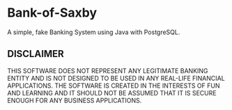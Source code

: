 # Bank-of-Saxby

A simple, fake Banking System using Java with PostgreSQL.

## DISCLAIMER

THIS SOFTWARE DOES NOT REPRESENT ANY LEGITIMATE BANKING ENTITY AND IS NOT DESIGNED TO BE USED IN ANY REAL-LIFE FINANCIAL APPLICATIONS. THE SOFTWARE IS CREATED IN THE INTERESTS OF FUN AND LEARNING AND IT SHOULD NOT BE ASSUMED THAT IT IS SECURE ENOUGH FOR ANY BUSINESS APPLICATIONS.
